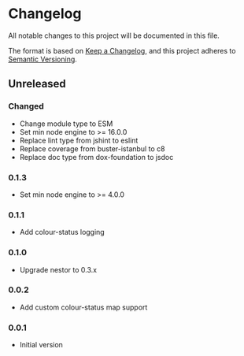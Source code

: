# Changelog

All notable changes to this project will be documented in this file.

The format is based on [Keep a Changelog](https://keepachangelog.com/en/1.0.0/),
and this project adheres to [Semantic Versioning](https://semver.org/spec/v2.0.0.html).

## Unreleased

### Changed
- Change module type to ESM
- Set min node engine to >= 16.0.0
- Replace lint type from jshint to eslint
- Replace coverage from buster-istanbul to c8
- Replace doc type from dox-foundation to jsdoc

### 0.1.3
* Set min node engine to >= 4.0.0

### 0.1.1
* Add colour-status logging

### 0.1.0
* Upgrade nestor to 0.3.x

### 0.0.2
* Add custom colour-status map support

### 0.0.1
* Initial version
